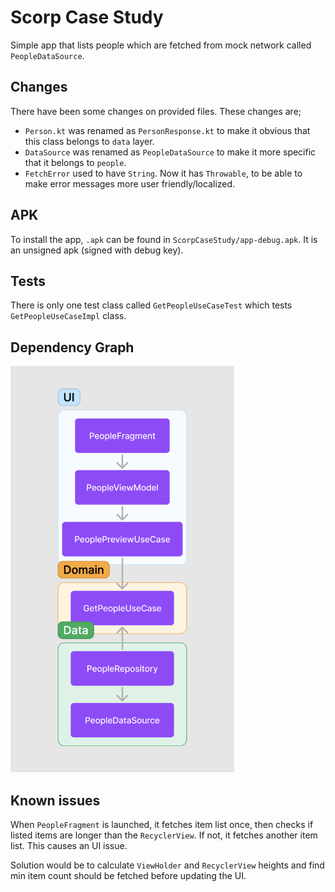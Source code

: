 # Scorp Case Study

Simple app that lists people which are fetched from mock network called `PeopleDataSource`.

Changes
---
There have been some changes on provided files. These changes are;

* `Person.kt` was renamed as `PersonResponse.kt` to make it obvious that this class belongs to `data` layer.
* `DataSource` was renamed as `PeopleDataSource` to make it more specific that it belongs to `people`.
* `FetchError` used to have `String`. Now it has `Throwable`, to be able to make error messages more user friendly/localized.

APK
---
To install the app, `.apk` can be found in `ScorpCaseStudy/app-debug.apk`. It is an unsigned apk (signed with debug key).

Tests
---
There is only one test class called `GetPeopleUseCaseTest` which tests `GetPeopleUseCaseImpl` class.

Dependency Graph
---
<img src="https://github.com/mitsinsar/ScorpCaseStudy/blob/ff63dc7456ec58e6659618deb2c911b62e859fb2/media/dependency_graph.png"
alt="Dependency graph"
width="358"
height="650">

Known issues
---
When `PeopleFragment` is launched, it fetches item list once, then checks if listed items are longer than the `RecyclerView`. If not, it fetches another item list. This causes an UI issue.

Solution would be to calculate `ViewHolder` and `RecyclerView` heights and find min item count should be fetched before updating the UI.
